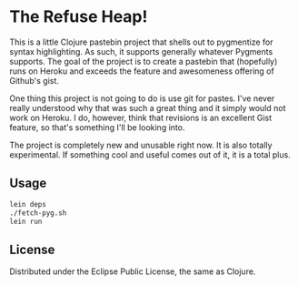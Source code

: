 # The Refuse Heap!

This is a little Clojure pastebin project that shells out to pygmentize for syntax highlighting. As such, it supports generally whatever Pygments supports. The goal of the project is to create a pastebin that (hopefully) runs on Heroku and exceeds the feature and awesomeness offering of Github's gist.

One thing this project is not going to do is use git for pastes. I've never really understood why that was such a great thing and it simply would not work on Heroku. I do, however, think that revisions is an excellent Gist feature, so that's something I'll be looking into.

The project is completely new and unusable right now. It is also totally experimental. If something cool and useful comes out of it, it is a total plus.

## Usage

```bash
lein deps
./fetch-pyg.sh
lein run
```

## License

Distributed under the Eclipse Public License, the same as Clojure.

